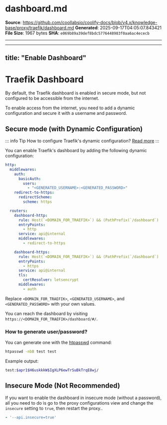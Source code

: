 # dashboard.md

**Source**: https://github.com/coollabsio/coolify-docs/blob/v4.x/knowledge-base/proxy/traefik/dashboard.md
**Generated**: 2025-09-17T04:05:07.843421
**File Size**: 1967 bytes
**SHA**: `e069b89a39def8bdc5776448983f0aa6ac4ececb`

---

---
title: "Enable Dashboard"
---

# Traefik Dashboard
By default, the Traefik dashboard is enabled in secure mode, but not configured to be accessible from the internet.

To enable access from the internet, you need to add a dynamic configuration and secure it with a username and password.


## Secure mode (with Dynamic Configuration)

::: info Tip
  How to configure Traefik's dynamic configuration? [Read more](/knowledge-base/proxy/traefik/dynamic-config)
:::

You can enable Traefik's dashboard by adding the following dynamic configuration:

```yaml
http:
  middlewares:
    auth:
      basicAuth:
        users:
          - "<GENERATED_USERNAME>:<GENERATED_PASSWORD>"
    redirect-to-https:
      redirectScheme:
        scheme: https

  routers:
    dashboard-http:
      rule: Host(`<DOMAIN_FOR_TRAEFIK>`) && (PathPrefix(`/dashboard`) || PathPrefix(`/api`))
      entryPoints:
        - http
      service: api@internal
      middlewares:
        - redirect-to-https

    dashboard-https:
      rule: Host(`<DOMAIN_FOR_TRAEFIK>`) && (PathPrefix(`/dashboard`) || PathPrefix(`/api`))
      entryPoints:
        - https
      service: api@internal
      tls:
        certResolver: letsencrypt
      middlewares:
        - auth
```

Replace `<DOMAIN_FOR_TRAEFIK>`, `<GENERATED_USERNAME>`, and `<GENERATED_PASSWORD>` with your own values.

You can reach the dashboard by visiting `https://<DOMAIN_FOR_TRAEFIK>/dashboard/#/`.


### How to generate user/password?
You can generate one with the [htpasswd](https://httpd.apache.org/docs/current/programs/htpasswd.html) command:

```bash
htpasswd -nbB test test
```

Example output:

```bash
test:$apr1$H6uskkkW$IgXLP6ewTrSuBkTrqE8wj/
```


## Insecure Mode (Not Recommended)
If you want to enable the dashboard in insecure mode (without a password), all you need to do is go to the proxy configurations view and change the `insecure` setting to `true`, then restart the proxy..

```yaml
- '--api.insecure=true'
```

